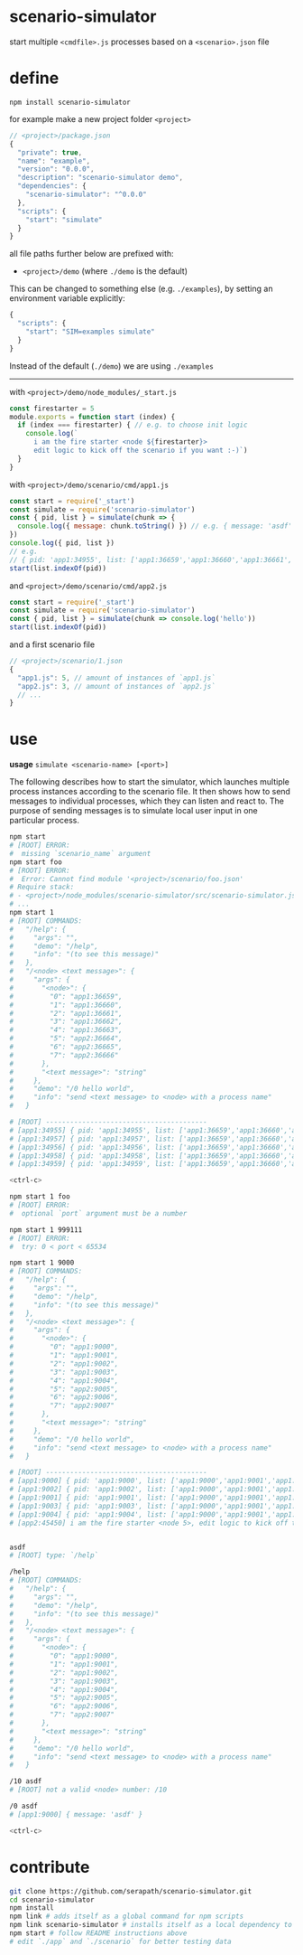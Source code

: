 # scenario-simulator
start multiple `<cmdfile>.js` processes based on a `<scenario>.json` file

# define
`npm install scenario-simulator`

for example make a new project folder `<project>`
```js
// <project>/package.json
{
  "private": true,
  "name": "example",
  "version": "0.0.0",
  "description": "scenario-simulator demo",
  "dependencies": {
    "scenario-simulator": "^0.0.0"
  },
  "scripts": {
    "start": "simulate"
  }
}

```

all file paths further below are prefixed with:
* `<project>/demo` (where `./demo` is the default)

This can be changed to something else (e.g. `./examples`),
by setting an environment variable explicitly:
```js
{
  "scripts": {
    "start": "SIM=examples simulate"
  }
}
```

Instead of the default (`./demo`) we are using `./examples`

---

with `<project>/demo/node_modules/_start.js`
```js
const firestarter = 5
module.exports = function start (index) {
  if (index === firestarter) { // e.g. to choose init logic
    console.log(`
      i am the fire starter <node ${firestarter}>
      edit logic to kick off the scenario if you want :-)`)
  }
}
```

with `<project>/demo/scenario/cmd/app1.js`

```js
const start = require('_start')
const simulate = require('scenario-simulator')
const { pid, list } = simulate(chunk => {
  console.log({ message: chunk.toString() }) // e.g. { message: 'asdf' }
})
console.log({ pid, list })
// e.g.
// { pid: 'app1:34955', list: ['app1:36659','app1:36660','app1:36661','app1:36662','app1:36663','app2:36664','app2:36665','app2:36666'] }
start(list.indexOf(pid))
```

and `<project>/demo/scenario/cmd/app2.js`
```js
const start = require('_start')
const simulate = require('scenario-simulator')
const { pid, list } = simulate(chunk => console.log('hello'))
start(list.indexOf(pid))
```
and a first scenario file

```js
// <project>/scenario/1.json
{
  "app1.js": 5, // amount of instances of `app1.js`
  "app2.js": 3, // amount of instances of `app2.js`
  // ...
}
```

# use
**usage** `simulate <scenario-name> [<port>]`

The following describes how to start the simulator, which launches multiple process instances according to the scenario file.
It then shows how to send messages to individual processes, which they can listen and react to.
The purpose of sending messages is to simulate local user input in one particular process.

```bash
npm start
# [ROOT] ERROR:
#  missing `scenario_name` argument
npm start foo
# [ROOT] ERROR:
#  Error: Cannot find module '<project>/scenario/foo.json'
# Require stack:
# - <project>/node_modules/scenario-simulator/src/scenario-simulator.js
# ...
npm start 1
# [ROOT] COMMANDS:
#   "/help": {
#     "args": "",
#     "demo": "/help",
#     "info": "(to see this message)"
#   },
#   "/<node> <text message>": {
#     "args": {
#       "<node>": {
#         "0": "app1:36659",
#         "1": "app1:36660",
#         "2": "app1:36661",
#         "3": "app1:36662",
#         "4": "app1:36663",
#         "5": "app2:36664",
#         "6": "app2:36665",
#         "7": "app2:36666"
#       },
#       "<text message>": "string"
#     },
#     "demo": "/0 hello world",
#     "info": "send <text message> to <node> with a process name"
#   }

# [ROOT] ----------------------------------------
# [app1:34955] { pid: 'app1:34955', list: ['app1:36659','app1:36660','app1:36661','app1:36662','app1:36663','app2:36664','app2:36665','app2:36666'] }
# [app1:34957] { pid: 'app1:34957', list: ['app1:36659','app1:36660','app1:36661','app1:36662','app1:36663','app2:36664','app2:36665','app2:36666'] }
# [app1:34956] { pid: 'app1:34956', list: ['app1:36659','app1:36660','app1:36661','app1:36662','app1:36663','app2:36664','app2:36665','app2:36666'] }
# [app1:34958] { pid: 'app1:34958', list: ['app1:36659','app1:36660','app1:36661','app1:36662','app1:36663','app2:36664','app2:36665','app2:36666'] }
# [app1:34959] { pid: 'app1:34959', list: ['app1:36659','app1:36660','app1:36661','app1:36662','app1:36663','app2:36664','app2:36665','app2:36666'] }

<ctrl-c>

npm start 1 foo
# [ROOT] ERROR:
#  optional `port` argument must be a number

npm start 1 999111
# [ROOT] ERROR:
#  try: 0 < port < 65534

npm start 1 9000
# [ROOT] COMMANDS:
#   "/help": {
#     "args": "",
#     "demo": "/help",
#     "info": "(to see this message)"
#   },
#   "/<node> <text message>": {
#     "args": {
#       "<node>": {
#         "0": "app1:9000",
#         "1": "app1:9001",
#         "2": "app1:9002",
#         "3": "app1:9003",
#         "4": "app1:9004",
#         "5": "app2:9005",
#         "6": "app2:9006",
#         "7": "app2:9007"
#       },
#       "<text message>": "string"
#     },
#     "demo": "/0 hello world",
#     "info": "send <text message> to <node> with a process name"
#   }

# [ROOT] ----------------------------------------
# [app1:9000] { pid: 'app1:9000', list: ['app1:9000','app1:9001','app1:9002','app1:9003','app1:9004','app2:9005','app2:9006','app2:9007'] }
# [app1:9002] { pid: 'app1:9002', list: ['app1:9000','app1:9001','app1:9002','app1:9003','app1:9004','app2:9005','app2:9006','app2:9007'] }
# [app1:9001] { pid: 'app1:9001', list: ['app1:9000','app1:9001','app1:9002','app1:9003','app1:9004','app2:9005','app2:9006','app2:9007'] }
# [app1:9003] { pid: 'app1:9003', list: ['app1:9000','app1:9001','app1:9002','app1:9003','app1:9004','app2:9005','app2:9006','app2:9007'] }
# [app1:9004] { pid: 'app1:9004', list: ['app1:9000','app1:9001','app1:9002','app1:9003','app1:9004','app2:9005','app2:9006','app2:9007'] }
# [app2:45450] i am the fire starter <node 5>, edit logic to kick off the scenario if you want :-)


asdf
# [ROOT] type: `/help`

/help
# [ROOT] COMMANDS:
#   "/help": {
#     "args": "",
#     "demo": "/help",
#     "info": "(to see this message)"
#   },
#   "/<node> <text message>": {
#     "args": {
#       "<node>": {
#         "0": "app1:9000",
#         "1": "app1:9001",
#         "2": "app1:9002",
#         "3": "app1:9003",
#         "4": "app1:9004",
#         "5": "app2:9005",
#         "6": "app2:9006",
#         "7": "app2:9007"
#       },
#       "<text message>": "string"
#     },
#     "demo": "/0 hello world",
#     "info": "send <text message> to <node> with a process name"
#   }

/10 asdf
# [ROOT] not a valid <node> number: /10

/0 asdf
# [app1:9000] { message: 'asdf' }

<ctrl-c>
```

# contribute
```bash
git clone https://github.com/serapath/scenario-simulator.git
cd scenario-simulator
npm install
npm link # adds itself as a global command for npm scripts
npm link scenario-simulator # installs itself as a local dependency to be requireable
npm start # follow README instructions above
# edit `./app` and `./scenario` for better testing data
```